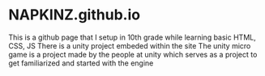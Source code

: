 ﻿# NAPKINZ.github.io
This is a github page that I setup in 10th grade while learning basic HTML, CSS, JS
There is a unity project embeded within the site
The unity micro game is a project made by the people at unity which serves as a project to get familiarized and started with the engine
